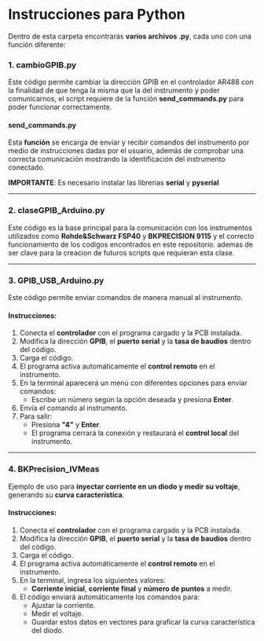# **Instrucciones para Python**  

Dentro de esta carpeta encontrarás **varios archivos .py**, cada uno con una función diferente:  

### **1. cambioGPIB.py**  
Este código permite cambiar la dirección GPIB en el controlador AR488 con la finalidad de que tenga la misma que la del instrumento y poder comunicarnos, el script requiere de la función **send_commands.py** para poder funcionar correctamente.  

#### **send_commands.py**  
Esta **función** se encarga de enviar y recibir comandos del instrumento por medio de instrucciones dadas por el usuario, además de comprobar una correcta comunicación mostrando la identificación del instrumento conectado.
 
**IMPORTANTE**: Es necesario instalar las librerias **serial** y **pyserial**

---

### **2. claseGPIB_Arduino.py**  
Este código es la base principal para la comunicación con los instrumentos utilizados como **Rohde&Schwarz FSP40** y **BKPRECISION 9115** y el correcto funcionamiento de los codigos encontrados en este repositorio. ademas de ser clave para la creacion de futuros scripts que requieran esta clase.

---

### **3. GPIB_USB_Arduino.py**  
Este código permite enviar comandos de manera manual al instrumento.  

#### **Instrucciones:**  
1. Conecta el **controlador** con el programa cargado y la PCB instalada.  
2. Modifica la dirección **GPIB**, el **puerto serial** y la **tasa de baudios** dentro del código.  
3. Carga el código.  
4. El programa activa automáticamente el **control remoto** en el instrumento.  
5. En la terminal aparecerá un menú con diferentes opciones para enviar comandos:  
   - Escribe un número según la opción deseada y presiona **Enter**.  
6. Envía el comando al instrumento.  
7. Para salir:  
   - Presiona **"4"** y **Enter**.  
   - El programa cerrará la conexión y restaurará el **control local** del instrumento.  

---

### **4. BKPrecision_IVMeas**  
Ejemplo de uso para **inyectar corriente en un diodo y medir su voltaje**, generando su **curva característica**.  

#### **Instrucciones:**  
1. Conecta el **controlador** con el programa cargado y la PCB instalada.  
2. Modifica la dirección **GPIB**, el **puerto serial** y la **tasa de baudios** dentro del código.  
3. Carga el código.  
4. El programa activa automáticamente el **control remoto** en el instrumento.  
5. En la terminal, ingresa los siguientes valores:  
   - **Corriente inicial**, **corriente final** y **número de puntos** a medir.  
6. El código enviará automáticamente los comandos para:  
   - Ajustar la corriente.  
   - Medir el voltaje.  
   - Guardar estos datos en vectores para graficar la curva característica del diodo.  

